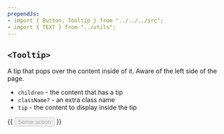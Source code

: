 ```yaml
---
prependJs:
- import { Button, Tooltip } from "../../../src";
- import { TEXT } from "../utils";
---
```


## `<Tooltip>`

A tip that pops over the content inside of it. Aware of the left side of the page.

* `children` - the content that has a tip
* `className?` - an extra class name
* `tip` - the content to display inside the tip

{{
  <Tooltip tip={TEXT}>
    <Button primary disabled>Some action</Button>
  </Tooltip>
}}
